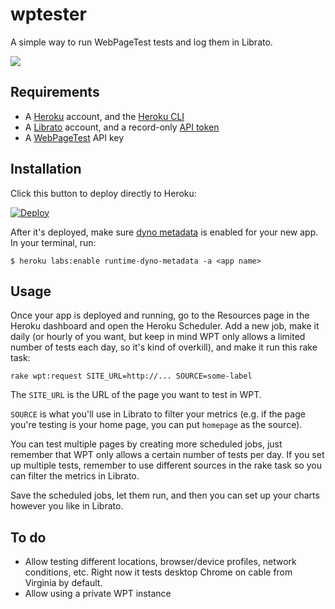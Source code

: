 # wptester

A simple way to run WebPageTest tests and log them in Librato.

![](http://i.imgur.com/v4JNswc.png)

## Requirements

* A [Heroku](https://www.heroku.com/) account, and the [Heroku CLI](https://devcenter.heroku.com/articles/heroku-cli)
* A [Librato](https://www.librato.com/) account, and a record-only [API token](https://metrics.librato.com/account/tokens)
* A [WebPageTest](https://www.webpagetest.org/getkey.php) API key

## Installation

Click this button to deploy directly to Heroku:

[![Deploy](https://www.herokucdn.com/deploy/button.png)](https://heroku.com/deploy)

After it's deployed, make sure [dyno metadata](https://devcenter.heroku.com/articles/dyno-metadata) is enabled for your new app. In your terminal, run:

```
$ heroku labs:enable runtime-dyno-metadata -a <app name>
```

## Usage

Once your app is deployed and running, go to the Resources page in the Heroku dashboard and open the Heroku Scheduler. Add a new job, make it daily (or hourly of you want, but keep in mind WPT only allows a limited number of tests each day, so it's kind of overkill), and make it run this rake task:

```
rake wpt:request SITE_URL=http://... SOURCE=some-label
```

The `SITE_URL` is the URL of the page you want to test in WPT.

`SOURCE` is what you'll use in Librato to filter your metrics (e.g. if the page you're testing is your home page, you can put `homepage` as the source).

You can test multiple pages by creating more scheduled jobs, just remember that WPT only allows a certain number of tests per day. If you set up multiple tests, remember to use different sources in the rake task so you can filter the metrics in Librato.

Save the scheduled jobs, let them run, and then you can set up your charts however you like in Librato.

## To do

* Allow testing different locations, browser/device profiles, network conditions, etc. Right now it tests desktop Chrome on cable from Virginia by default.
* Allow using a private WPT instance
